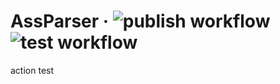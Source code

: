 # AssParser &middot; ![publish workflow](https://github.com/AmusementClub/AssParser/actions/workflows/dotnet-nuget.yml/badge.svg) ![test workflow](https://github.com/AmusementClub/AssParser/actions/workflows/test.yml/badge.svg)

action test
